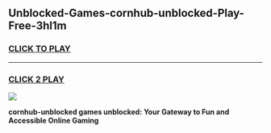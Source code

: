 
## Unblocked-Games-cornhub-unblocked-Play-Free-3hl1m
<h3>
<a href="https://premium76.site?title=cornhub-unblocked&ref=23A">CLICK TO PLAY</a></h3>
<hr>

<h3>
<a href="https://premium76.site?title=cornhub-unblocked&ref=23A">CLICK 2 PLAY</a>
  
</h3>

<a href="https://premium76.site?title=cornhub-unblocked&ref=23A"><img src="https://clearcache.store/games.png"></a>


**cornhub-unblocked games unblocked: Your Gateway to Fun and Accessible Online Gaming**
